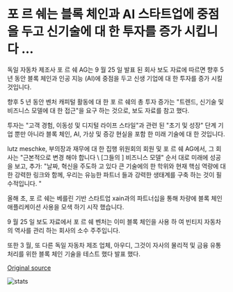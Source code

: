 # 포 르 쉐는 블록 체인과 AI 스타트업에 중점을 두고 신기술에 대 한 투자를 증가 시킵니다 ...

독일 자동차 제조사 포 르 쉐 AG는 9 월 25 일 발표 된 회사 보도 자료에 따르면 향후 5 년 동안 블록 체인과 인공 지능 (AI)에 중점을 두고 신생 기업에 대 한 투자를 증가 시킬 것입니다.

향후 5 년 동안 벤처 캐피털 활동에 대 한 포 르 쉐의 총 투자 증가는 "트렌드, 신기술 및 비즈니스 모델에 대 한 접근"을 요구 하는 것으로, 보도 자료를 참고 했다.

투자는 "고객 경험, 이동성 및 디지털 라이프 스타일"과 관련 된 "초기 및 성장" 단계 기업 뿐만 아니라 블록 체인, AI, 가상 및 증강 현실을 포함 한 미래 기술에 대 한 것입니다.

lutz meschke, 부의장과 재무에 대 한 집행 위원회의 회원 및 포 르 쉐 AG에서, 그 회사는 "근본적으로 변경 해야 합니다 \ [그들의 \] 비즈니스 모델" 순서 대로 미래에 성공을 보고, 추가: "날짜, 혁신을 주도하 고 있다 큰 기술에의 한 학위와 현재 핵심 역량에 대 한 강력한 링크와 함께, 우리는 유능한 파트너 들과 강력한 생태계를 구축 하는 것이 필수적입니다. "

올해 초, 포 르 쉐는 베를린 기반 스타트업 xain과의 파트너십을 통해 차량에 블록 체인 애플리케이션 사용을 모색 하기 시작 했습니다.

9 월 25 일 보도 자료에서 포 르 쉐 벤처는 이미 블록 체인을 사용 하 여 빈티지 자동차의 역사를 관리 하는 회사의 소수 주주입니다.

또한 3 월, 또 다른 독일 자동차 제조 업체, 아우디, 그것이 자사의 물리적 및 금융 유통 처리를 위한 블록 체인 기술을 테스트 했다 발표 했다.

[Original source](https://cointelegraph.com/news/porsche-increases-investments-in-new-technologies-with-focus-on-blockchain-and-ai-startups)

![stats](https://c.statcounter.com/11760860/0/a89fa40b/1/ "stats")